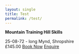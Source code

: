 ```yaml
---
layout: single
title: Test
permalink: /test/
---
```



**Mountain Training Hill Skills**

25-08-72 - long Mynd, Shropshire<br>
£145.00
<a href="/calendar/" class="btn btn--success">Book Now</a>
<a href="/calendar/" class="btn btn--info">Enquire</a>
